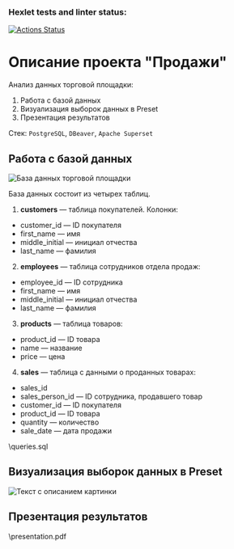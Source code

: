 ### Hexlet tests and linter status:
[![Actions Status](https://github.com/digitalsequences/data-analytics-project-92/actions/workflows/hexlet-check.yml/badge.svg)](https://github.com/digitalsequences/data-analytics-project-92/actions)

# Описание проекта "Продажи"
Анализ данных торговой площадки:
1. Работа с базой данных
2. Визуализация выборок данных в Preset
3. Презентация результатов

Стек: `PostgreSQL`, `DBeaver`, `Apache Superset`

## Работа с базой данных
![База данных торговой площадки]([https://www.example.com/image.jpg](https://cdn2.hexlet.io/derivations/image/original/eyJpZCI6ImI1MzkzN2Q5ZTNjNDgwM2UzZWMxZDUyY2E3NjU1YjYyLnBuZyIsInN0b3JhZ2UiOiJjYWNoZSJ9?signature=18b7b5104b672fea80e6cd5e1adf0e5c84d2404d0c571b4bad4bdc77f88ff2d3)https://cdn2.hexlet.io/derivations/image/original/eyJpZCI6ImI1MzkzN2Q5ZTNjNDgwM2UzZWMxZDUyY2E3NjU1YjYyLnBuZyIsInN0b3JhZ2UiOiJjYWNoZSJ9?signature=18b7b5104b672fea80e6cd5e1adf0e5c84d2404d0c571b4bad4bdc77f88ff2d3)

База данных состоит из четырех таблиц.

1. **customers** — таблица покупателей.
Колонки:
- customer_id — ID покупателя
- first_name — имя
- middle_initial — инициал отчества
- last_name — фамилия

2. **employees** — таблица сотрудников отдела продаж:
- employee_id — ID сотрудника
- first_name — имя
- middle_initial — инициал отчества
- last_name — фамилия

3. **products** — таблица товаров:
- product_id — ID товара
- name — название
- price — цена

4. **sales** — таблица с данными о проданных товарах:
- sales_id
- sales_person_id — ID сотрудника, продавшего товар
- customer_id — ID покупателя
- product_id — ID товара
- quantity — количество
- sale_date — дата продажи

\queries.sql

## Визуализация выборок данных в Preset
![Текст с описанием картинки](/images/picture.jpg)

## Презентация результатов
\presentation.pdf
